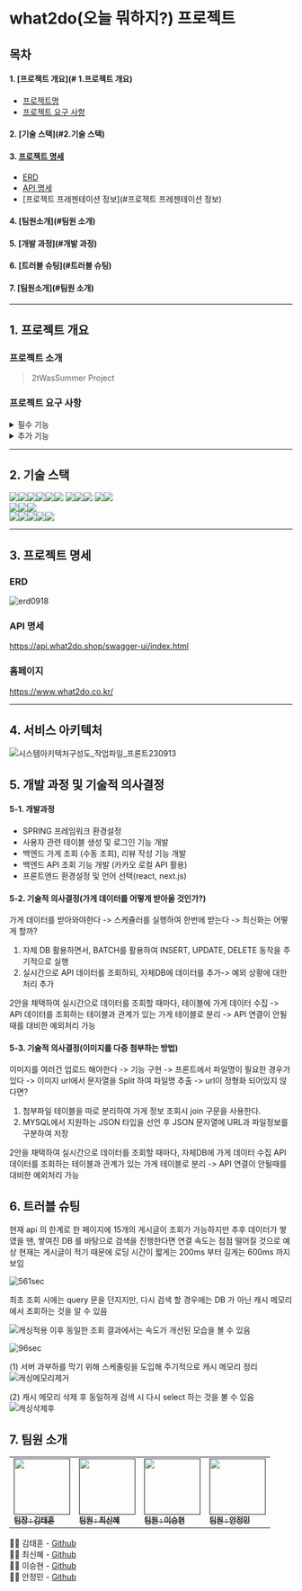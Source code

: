 # what2do(오늘 뭐하지?) 프로젝트 

## 목차
#### 1. [프로젝트 개요](# 1.프로젝트 개요)
* [프로젝트명](#프로젝트명)
* [프로젝트 요구 사항](#프로젝트-요구-사항)
#### 2. [기술 스택](#2.기술 스택)
#### 3. [프로젝트 명세](#프로젝트-명세)
* [ERD](#erd)
* [API 명세](#api-명세)
* [프로젝트 프레젠테이션 정보](#프로젝트 프레젠테이션 정보)
#### 4. [팀원소개](#팀원 소개)
#### 5. [개발 과정](#개발 과정)
#### 6. [트러블 슈팅](#트러블 슈팅)
#### 7. [팀원소개](#팀원 소개)

---

## 1. 프로젝트 개요
### 프로젝트 소개
> 2tWasSummer Project

### 프로젝트 요구 사항
<details>
<summary>필수 기능</summary>

#### 필수 기능 1
* 다음 지역 API 호출 

#### 필수 기능 2
* 리뷰 및 댓글 기능

</details>

<details>
<summary>추가 기능</summary>

#### 추가 기능 1
* 기능1 설명

#### 추가 기능 2
* 기능 2 설명

</details>

---

## 2. 기술 스택

<img src="https://img.shields.io/badge/java-007396?style=for-the-badge&logo=OpenJDK&logoColor=white"><img src="https://img.shields.io/badge/spring-6DB33F?style=for-the-badge&logo=spring&logoColor=white"><img src="https://img.shields.io/badge/Spring Boot-6DB33F?style=for-the-badge&logo=springboot&logoColor=white"><img src="https://img.shields.io/badge/Spring Security-6DB33F?style=for-the-badge&logo=springsecurity&logoColor=white"><img src="https://img.shields.io/badge/Spring Data JPA-6DB33F?style=for-the-badge&logo=&logoColor=white"><img src="https://img.shields.io/badge/gradle-02303A?style=for-the-badge&logo=gradle&logoColor=white">
<img src="https://img.shields.io/badge/mysql-4479A1?style=for-the-badge&logo=mysql&logoColor=white"><img src="https://img.shields.io/badge/JWT-000000?style=for-the-badge&logo=jsonwebtokens&logoColor=white"><img src="https://img.shields.io/badge/Redis-DC382D?style=for-the-badge&logo=redis&logoColor=white">
<img src="https://img.shields.io/badge/Query DSL-0769AD?style=for-the-badge&logo=&logoColor=white"><img src="https://img.shields.io/badge/Hibernate-59666C?style=for-the-badge&logo=hibernate&logoColor=white">
<br>
<img src="https://img.shields.io/badge/HTML5-E34F26?style=for-the-badge&logo=html5&logoColor=white"><img src="https://img.shields.io/badge/CSS-1572B6?style=for-the-badge&logo=css3&logoColor=white"><img src="https://img.shields.io/badge/JavaScript-F7DF1E?style=for-the-badge&logo=javascript&logoColor=black">
<br>
<img src="https://img.shields.io/badge/IntelliJ IDEA-000000?style=for-the-badge&logo=IntelliJ IDEA&logoColor=white"><img src="https://img.shields.io/badge/github-181717?style=for-the-badge&logo=github&logoColor=white"><img src="https://img.shields.io/badge/git-F05032?style=for-the-badge&logo=git&logoColor=white"><img src="https://img.shields.io/badge/Slack-4A154B?style=for-the-badge&logo=Slack&logoColor=white"><img src="https://img.shields.io/badge/Postman-FF6C37?style=for-the-badge&logo=postman&logoColor=white">

---

## 3. 프로젝트 명세

### ERD

![erd0918](https://github.com/ochoWhat2do/what2do/assets/42510512/96b4c32c-7371-493d-abac-cdd3d6cd7ba3)

### API 명세

https://api.what2do.shop/swagger-ui/index.html

### 홈페이지

https://www.what2do.co.kr/

---

## 4. 서비스 아키텍처

![시스템아키텍처구성도_작업파일_프론트230913](https://github.com/ochoWhat2do/what2do/assets/42510512/bcef6364-25c8-4186-abb1-bf68604491e1)

## 5. 개발 과정 및 기술적 의사결정

#### 5-1. 개발과정 

- SPRING 프레임워크 환경설정
- 사용자 관련 테이블 생성 및 로그인 기능 개발
- 백엔드 가게 조회 (수동 조회), 리뷰 작성 기능 개발
- 백엔드 API 조회 기능 개발 (카카오 로컬 API 활용)
- 프론트엔드 환경설정 및 언어 선택(react, next.js)



#### 5-2. 기술적 의사결정(가게 데이터를 어떻게 받아올 것인가?) 

가게 데이터를 받아와야한다 -> 스케쥴러를 실행하여 한번에 받는다
-> 최신화는 어떻게 할까?

1. 자체 DB 활용하면서, BATCH를 활용하여 INSERT, UPDATE, DELETE 동작을 주기적으로 실행
2. 실시간으로 API 데이터를 조회하되,  자체DB에 데이터를 추가-> 예외 상황에 대한 처리 추가

2안을 채택하여 실시간으로 데이터를 조회할 때마다, 테이블에 가게 데이터 수집 
-> API 데이터를 조회하는 테이블과 관계가 있는 가게 테이블로 분리 
-> API 연결이 안될때를 대비한 예외처리 가능

#### 5-3. 기술적 의사결정(이미지를 다중 첨부하는 방법)

이미지를 여러건 업로드 해야한다 -> 기능 구현 -> 프론트에서 파일명이 필요한 경우가 있다 -> 이미지 url에서 문자열을 Split 하여 파일명 추출 -> url이 정형화 되어있지 않다면?

1. 첨부파일 테이블을 따로 분리하여 가게 정보 조회시 join 구문을 사용한다.
2. MYSQL에서 지원하는 JSON 타입을 선언 후 JSON 문자열에 URL과 파일정보를 구분하여 저장

2안을 채택하여 실시간으로 데이터를 조회할 때마다, 자체DB에 가게 데이터 수집 API 데이터를 조회하는 테이블과 관계가 있는 가게 테이블로 분리 -> API 연결이 안될때를 대비한 예외처리 가능


## 6. 트러블 슈팅
현재 api 의 한계로 한 페이지에 15개의 게시글이 조회가 가능하지만 추후 데이터가 쌓였을 땐, 
쌓여진 DB 를 바탕으로 검색을 진행한다면 연결 속도는 점점 떨어질 것으로 예상
현재는 게시글이 적기 때문에 로딩 시간이 짧게는 200ms 부터 길게는 600ms 까지 보임

![561sec](https://github.com/ochoWhat2do/what2do/assets/42510512/611fa925-96fa-416b-b58f-732ceeb9ed9e)

최초 조회 시에는 query 문을 던지지만, 다시 검색 할 경우에는 DB 가 아닌 캐시 메모리에서 조회하는 것을 알 수 있음

![캐싱적용](https://github.com/ochoWhat2do/what2do/assets/42510512/e00ab5f9-a412-407e-8b5e-b86f4b4fbc3a)
이후 동일한 조회 결과에서는 속도가 개선된 모습을 볼 수 있음

![96sec](https://github.com/ochoWhat2do/what2do/assets/42510512/c85d09d1-86f6-49fe-bb0d-2437dcfcf895)

(1) 서버 과부하를 막기 위해 스케줄링을 도입해 주기적으로 캐시 메모리 정리
![캐싱메모리제거](https://github.com/ochoWhat2do/what2do/assets/42510512/d784d8fe-b304-4517-b6ea-f4f208fac644)

(2) 캐시 메모리 삭제 후 동일하게 검색 시 다시 select 하는 것을 볼 수 있음
![캐싱삭제후](https://github.com/ochoWhat2do/what2do/assets/42510512/c3c6e9a2-6b58-49ac-bf85-0484fcfa8326)

## 7. 팀원 소개

<table>
  <tbody>
    <tr>
      <td style="align:center"><a href=""><img src="" style="width:100px;" alt=""/><br /><sub><b>팀장 : 김태훈 </b></sub></a><br /></td>
      <td style="align:center"><a href=""><img src="" style="width:100px;" alt=""/><br /><sub><b>팀원 : 최신혜 </b></sub></a><br /></td>
      <td style="align:center"><a href=""><img src="" style="width:100px;" alt=""/><br /><sub><b>팀원 : 이승현 </b></sub></a><br /></td>
      <td style="align:center"><a href=""><img src="" style="width:100px;" alt=""/><br /><sub><b>팀원 : 안정민 </b></sub></a><br /></td>
     <tr/>
  </tbody>
</table>

👨‍💻 김태훈 -  [Github](https://github.com/sxi8022)<br>
👨‍💻 최신혜 -  [Github](https://github.com/choisinhye96)<br>
👨‍💻 이승현 -  [Github](https://github.com/SH-Lee2023)<br>
👩‍💻 안정민 -  [Github](https://github.com/MI-Ryeon)<br>
